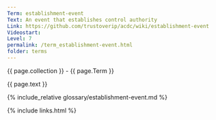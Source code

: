 ```yaml
---
Term: establishment-event
Text: An event that establishes control authority
Link: https://github.com/trustoverip/acdc/wiki/establishment-event
Videostart: 
Level: 7
permalink: /term_establishment-event.html
folder: terms
---
```


{{ page.collection }} - {{ page.Term }}

   {{ page.text }}

{% include_relative glossary/establishment-event.md %}

 {% include links.html %} 

